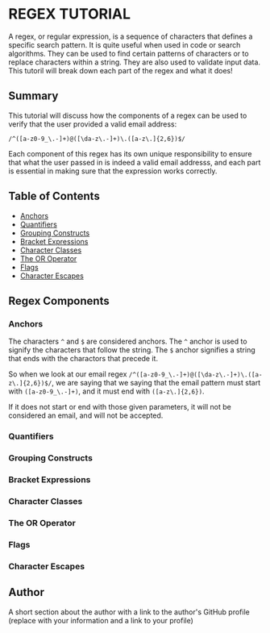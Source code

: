 # REGEX TUTORIAL

A regex, or regular expression, is a sequence of characters that defines a specific search pattern. It is quite useful when used in code or search algorithms. They can be used to find certain patterns of characters or to replace characters within a string. They are also used to validate input data. This tutoril will break down each part of the regex and what it does!


## Summary

This tutorial will discuss how the components of a regex can be used to verify that the user provided a valid email address: 

`/^([a-z0-9_\.-]+)@([\da-z\.-]+)\.([a-z\.]{2,6})$/`

Each component of this regex has its own unique responsibility to ensure that what the user passed in is indeed a valid email addresss, and each part is essential in making sure that the expression works correctly. 


## Table of Contents

- [Anchors](#anchors)
- [Quantifiers](#quantifiers)
- [Grouping Constructs](#grouping-constructs)
- [Bracket Expressions](#bracket-expressions)
- [Character Classes](#character-classes)
- [The OR Operator](#the-or-operator)
- [Flags](#flags)
- [Character Escapes](#character-escapes)


## Regex Components

### Anchors

The characters `^` and `$` are considered anchors. The `^` anchor is used to signify the characters that follow the string. The `$` anchor signifies a string that ends with the charactors that precede it.

So when we look at our email regex `/^([a-z0-9_\.-]+)@([\da-z\.-]+)\.([a-z\.]{2,6})$/`, we are saying that we saying that the email pattern must start with `([a-z0-9_\.-]+)`, and it must end with `([a-z\.]{2,6})`. 

If it does not start or end with those given parameters, it will not be considered an email, and will not be accepted. 

### Quantifiers



### Grouping Constructs



### Bracket Expressions



### Character Classes



### The OR Operator



### Flags



### Character Escapes



## Author


A short section about the author with a link to the author's GitHub profile (replace with your information and a link to your profile)
